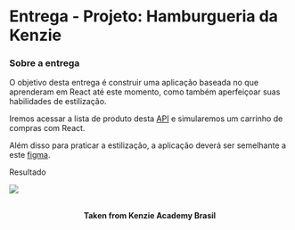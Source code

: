 <h1>Entrega - Projeto: Hamburgueria da Kenzie</n1>

<h3>Sobre a entrega</h3>
O objetivo desta entrega é construir uma aplicação baseada no que aprenderam em React até este momento, como também aperfeiçoar suas habilidades de estilização.

Iremos acessar a lista de produto desta <a href="https://hamburgueria-kenzie-json-serve.herokuapp.com/products">API</a> e simularemos um carrinho de compras com React.

Além disso para praticar a estilização, a aplicação deverá ser semelhante a este <a href="https://www.figma.com/file/Nx4WZEFXnHzeFsxRaw8y18/1B07---Entrega---Hamburgueria-da-Kenzie?node-id=0%3A1">figma</a>.

Resultado

<img src="https://media.graphassets.com/3VAFZp4ATGiOCluOZdlr"/>
<br>
<br>

<p align="center"><b>Taken from Kenzie Academy Brasil</b></p>


